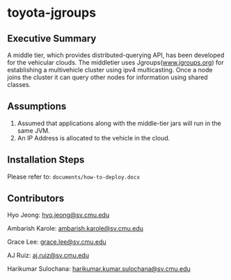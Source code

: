 # toyota-jgroups

## Executive Summary
A middle tier, which provides distributed-querying API, has been developed for the vehicular clouds. The middletier uses Jgroups(www.jgroups.org) for establishing a multivehicle cluster using ipv4 multicasting. Once a node joins the cluster it can query other nodes for information using shared classes.

## Assumptions
1. Assumed that applications along with the middle-tier jars will run in the same JVM.
2. An IP Address is allocated to the vehicle in the cloud.

## Installation Steps
Please refer to:
`documents/how-to-deploy.docx`

## Contributors
Hyo Jeong: hyo.jeong@sv.cmu.edu

Ambarish Karole: ambarish.karole@sv.cmu.edu

Grace Lee: grace.lee@sv.cmu.edu

AJ Ruiz: aj.ruiz@sv.cmu.edu

Harikumar Sulochana: harikumar.kumar.sulochana@sv.cmu.edu

